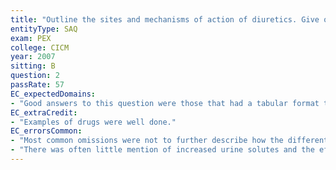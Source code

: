 ```yaml
---
title: "Outline the sites and mechanisms of action of diuretics. Give one example of drug acting at each site and list two side effects for each drug."
entityType: SAQ
exam: PEX
college: CICM
year: 2007
sitting: B
question: 2
passRate: 57
EC_expectedDomains:
- "Good answers to this question were those that had a tabular format to the structure of the answer - for example columns headed mechanism, sites, drug and side effects."
EC_extraCredit:
- "Examples of drugs were well done."
EC_errorsCommon:
- "Most common omissions were not to further describe how the different mechanisms of action of diuretics increased urine output, e.g. “disruption of the counter current multiplier system by decreasing absorption of ions from the loop of Henle into the medullary interstitium, thereby decreasing the osmolarity of the medullary interstitial fluid”."
- "There was often little mention of increased urine solutes and the effect the electro chemical effect had in promoting a diuresis."
---
```

